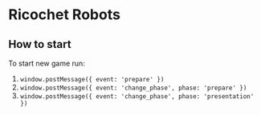 # Ricochet Robots

## How to start

To start new game run:

1. `window.postMessage({ event: 'prepare' })`
2. `window.postMessage({ event: 'change_phase', phase: 'prepare' })`
2. `window.postMessage({ event: 'change_phase', phase: 'presentation' })`
